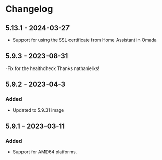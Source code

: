 # Changelog

## 5.13.1 - 2024-03-27

- Support for using the SSL certificate from Home Assistant in Omada

## 5.9.3 - 2023-08-31
-Fix for the healthcheck Thanks nathanielks!


## 5.9.2 - 2023-04-3
### Added
- Updated to 5.9.31 image


## 5.9.1 - 2023-03-11
### Added
- Support for AMD64 platforms.

